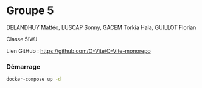 # Groupe 5

DELANDHUY Mattéo, LUSCAP Sonny, GACEM Torkia Hala, GUILLOT Florian

Classe 5IWJ

Lien GitHub : https://github.com/O-Vite/O-Vite-monorepo

### Démarrage

```bash
docker-compose up -d

```

